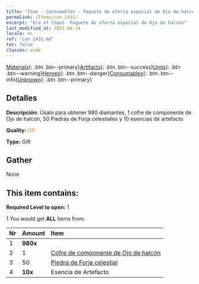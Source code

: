 ```yaml
---
title: "Item - Consumables - Paquete de oferta especial de Ojo de halcón"
permalink: /Items/con_1431/
excerpt: "Era of Chaos  Paquete de oferta especial de Ojo de halcón"
last_modified_at: 2021-04-14
locale: es
ref: "con_1431.md"
toc: false
classes: wide
---
```

 [Materials](/es/Items/){: .btn .btn--primary}[Artifacts](/es/Items/Artifacts/){: .btn .btn--success}[Units](/es/Items/Units/){: .btn .btn--warning}[Heroes](/es/Items/Heroes/){: .btn .btn--danger}[Consumables](/es/Items/Consumables/){: .btn .btn--info}[Unknown](/es/Items/Unknown/){: .btn .btn--primary}

## Detalles
 **Descripción:** Úsalo para obtener 980 diamantes, 1 cofre de componente de Ojo de halcón, 50 Piedras de Forja celestiales y 10 esencias de artefacto

 **Quality:** <span style="color: #FF8C00">OK</span>

 **Type:** Gift

## Gather

  None

## This item contains:

 **Required Level to open:** 1

 1 You would get **ALL** items  from:

  | Nr | Amount |     Item    |
  |:---|:-------|:------------|
  | 1 |  **980x** | <i class="fas fa-gem"/> |  | 
  | 2 | 1 | [Cofre de componente de Ojo de halcón](/es/Items/con_1349/) | 
  | 3 | 50 | [Piedra de Forja celestial](/es/Items/art_188/) | 
  | 4 |  **10x** | Esencia de Artefacto |  | 
